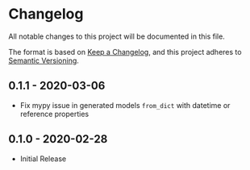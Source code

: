 # Changelog
All notable changes to this project will be documented in this file.

The format is based on [Keep a Changelog](https://keepachangelog.com/en/1.0.0/),
and this project adheres to [Semantic Versioning](https://semver.org/spec/v2.0.0.html).

## 0.1.1 - 2020-03-06
- Fix mypy issue in generated models `from_dict` with datetime or reference properties

## 0.1.0 - 2020-02-28
- Initial Release
